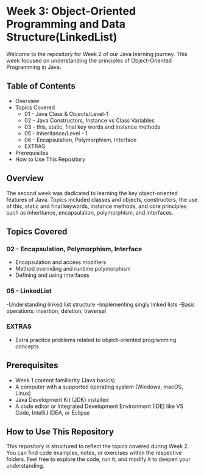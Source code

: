 # Week 3: Object-Oriented Programming and Data Structure(LinkedList)

Welcome to the repository for Week 2 of our Java learning journey. This week focused on
understanding the principles of Object-Oriented Programming in Java.

## Table of Contents
- Overview
- Topics Covered
  - 01 - Java Class & Objects/Level-1
  - 02 - Java Constructors, Instance vs Class Variables
  - 03 - this, static, final key words and instance methods
  - 05 - Inheritance/Level - 1
  - 06 - Encapsulation, Polymorphism, Interface
  - EXTRAS
- Prerequisites
- How to Use This Repository

## Overview

The second week was dedicated to learning the key object-oriented features of Java. Topics included classes and objects, constructors, the use of this, static and final keywords, instance methods, and core principles such as inheritance, encapsulation, polymorphism, and interfaces.

## Topics Covered

### 02 - Encapsulation, Polymorphism, Interface
- Encapsulation and access modifiers
- Method overriding and runtime polymorphism
- Defining and using interfaces

### 05 - LinkedList
-Understanding linked list structure
-Implementing singly linked lists
-Basic operations: insertion, deletion, traversal

### EXTRAS
- Extra practice problems related to object-oriented programming concepts

## Prerequisites
- Week 1 content familiarity (Java basics)
- A computer with a supported operating system (Windows, macOS, Linux)
- Java Development Kit (JDK) installed
- A code editor or Integrated Development Environment (IDE) like VS Code, IntelliJ IDEA, or Eclipse

## How to Use This Repository

This repository is structured to reflect the topics covered during Week 2. You can find code examples, notes, or exercises within the respective folders. Feel free to explore the code, run it, and modify it to deepen your understanding.
